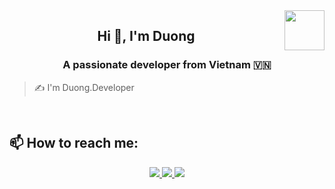 <!-- <img align="left" width="400" src="https://github.githubassets.com/images/modules/profile/profile-first-repo.svg" /> -->
<img align="right" width="64" src="https://github.com/Dethnote2007.png" />
<!-- <img align="right" width="64" src="https://img.icons8.com/color/48/vietnam-circular.png" /> -->

<h2 align="center">Hi 👋, I'm Duong</h2>
<p align="center">
  <h3 align="center">A passionate developer from Vietnam 🇻🇳 </h3>
</p>

> ✍ I'm Duong.Developer

<br />

## 📫 How to reach me:
<p align="center">
  <a href="https://www.facebook.com/QdDuong.2007" alt="Facebook">
    <img src="https://img.icons8.com/fluent/48/000000/facebook-new.png" target="_blank" />
  </a> 
  <a href="https://github.com/Dethnote2007" alt="Github">
    <img src="https://img.icons8.com/fluent/48/000000/github.png"/>
  </a> 
  <a href="mailto:than47069@gmail.com" alt="Email">
    <img src="https://img.icons8.com/fluent/48/000000/mailing.png"/>
  </a>
</p>
